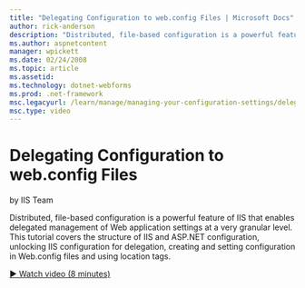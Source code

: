 ```yaml
---
title: "Delegating Configuration to web.config Files | Microsoft Docs"
author: rick-anderson
description: "Distributed, file-based configuration is a powerful feature of IIS that enables delegated management of Web application settings at a very granular level. Th..."
ms.author: aspnetcontent
manager: wpickett
ms.date: 02/24/2008
ms.topic: article
ms.assetid: 
ms.technology: dotnet-webforms
ms.prod: .net-framework
msc.legacyurl: /learn/manage/managing-your-configuration-settings/delegating-configuration-to-webconfig-files
msc.type: video
---
```

Delegating Configuration to web.config Files
====================
by IIS Team

Distributed, file-based configuration is a powerful feature of IIS that enables delegated management of Web application settings at a very granular level. This tutorial covers the structure of IIS and ASP.NET configuration, unlocking IIS configuration for delegation, creating and setting configuration in Web.config files and using location tags.

[&#9654; Watch video (8 minutes)](https://channel9.msdn.com/Blogs/ASP-NET-Site-Videos/delegating-configuration-to-webconfig-files)
